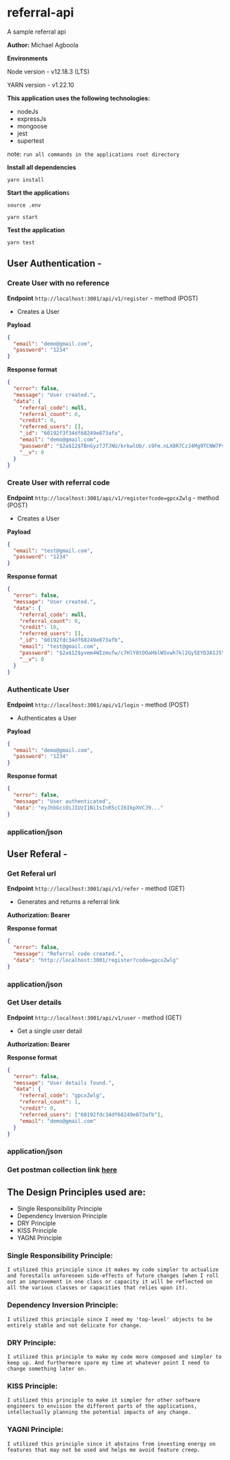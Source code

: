 # referral-api

A sample referral api

**Author:** Michael Agboola

**Environments**

Node version - v12.18.3 (LTS)

YARN version - v1.22.10

**This application uses the following technologies:**

- nodeJs
- expressJs
- mongoose
- jest
- supertest

note: `run all commands in the applications root directory`

**Install all dependencies**

```
yarn install
```

**Start the application**s

```
source .env

yarn start
```

**Test the application**

```
yarn test
```

## User Authentication -

### Create User with no reference

**Endpoint** `http://localhost:3001/api/v1/register` - method (POST)

- Creates a User

**Payload**

```json
{
  "email": "demo@gmail.com",
  "password": "1234"
}
```

**Response format**

```json
{
  "error": false,
  "message": "User created.",
  "data": {
    "referral_code": null,
    "referral_count": 0,
    "credit": 0,
    "referred_users": [],
    "_id": "60192f3f34df68249e873afa",
    "email": "demo@gmail.com",
    "password": "$2a$12$TBnGyz7JTJNU/krkwlUb/.s9Fm.nLX8R7CzJ4Mg9TCNW7PvtG0nIC",
    "__v": 0
  }
}
```

### Create User with referral code

**Endpoint** `http://localhost:3001/api/v1/register?code=gpcxZwlg` - method (POST)

- Creates a User

**Payload**

```json
{
  "email": "test@gmail.com",
  "password": "1234"
}
```

**Response format**

```json
{
  "error": false,
  "message": "User created.",
  "data": {
    "referral_code": null,
    "referral_count": 0,
    "credit": 10,
    "referred_users": [],
    "_id": "60192fdc34df68249e873afb",
    "email": "test@gmail.com",
    "password": "$2a$12$yvmm4WIzmufw/c7HlY8tOOaHblWSvwh7kl2Gy5EYD3A1J5YzOJzqy",
    "__v": 0
  }
}
```

### Authenticate User

**Endpoint** `http://localhost:3001/api/v1/login` - method (POST)

- Authenticates a User

**Payload**

```json
{
  "email": "demo@gmail.com",
  "password": "1234"
}
```

**Response format**

```json
{
  "error": false,
  "message": "User authenticated",
  "data": "eyJhbGciOiJIUzI1NiIsInR5cCI6IkpXVCJ9..."
}
```

### application/json

## User Referal -

### Get Referal url

**Endpoint** `http://localhost:3001/api/v1/refer` - method (GET)

- Generates and returns a referral link

**Authorization: Bearer <jwt-token>**

**Response format**

```json
{
  "error": false,
  "message": "Referral code created.",
  "data": "http://localhost:3001/register?code=gpcxZwlg"
}
```

### application/json

### Get User details

**Endpoint** `http://localhost:3001/api/v1/user` - method (GET)

- Get a single user detail

**Authorization: Bearer <jwt-token>**

**Response format**

```json
{
  "error": false,
  "message": "User details found.",
  "data": {
    "referral_code": "gpcxZwlg",
    "referral_count": 1,
    "credit": 0,
    "referred_users": ["60192fdc34df68249e873afb"],
    "email": "demo@gmail.com"
  }
}
```

### application/json

### Get postman collection link [here](https://www.getpostman.com/collections/c81faf9f102af6a9af61)

## The Design Principles used are:

- Single Responsibility Principle
- Dependency Inversion Principle
- DRY Principle
- KISS Principle
- YAGNI Principle

### Single Responsibility Principle:

```
I utilized this principle since it makes my code simpler to actualize and forestalls unforeseen side-effects of future changes (when I roll out an improvement in one class or capacity it will be reflected on all the various classes or capacities that relies upon it).
```

### Dependency Inversion Principle:

```
I utilized this principle since I need my 'top-level' objects to be entirely stable and not delicate for change.
```

### DRY Principle:

```
I utilized this principle to make my code more composed and simpler to keep up. And furthermore spare my time at whatever point I need to change something later on.
```

### KISS Principle:

```
I utilized this principle to make it simpler for other software engineers to envision the different parts of the applications, intellectually planning the potential impacts of any change.
```

### YAGNI Principle:

```
I utilized this principle since it abstains from investing energy on features that may not be used and helps me avoid feature creep.
```
